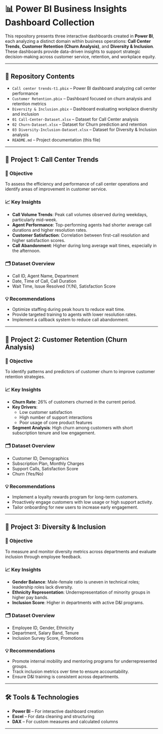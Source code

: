 # 📊 Power BI Business Insights Dashboard Collection

This repository presents three interactive dashboards created in **Power BI**, each analyzing a distinct domain within business operations: **Call Center Trends**, **Customer Retention (Churn Analysis)**, and **Diversity & Inclusion**. These dashboards provide data-driven insights to support strategic decision-making across customer service, retention, and workplace equity.

---

## 📁 Repository Contents

- `Call center trends-t1.pbix` – Power BI dashboard analyzing call center performance
- `Customer Retention.pbix` – Dashboard focused on churn analysis and retention metrics
- `Diversity & Inclusion.pbix` – Dashboard evaluating workplace diversity and inclusion
- `01 Call-Center-Dataset.xlsx` – Dataset for Call Center analysis
- `02 Churn-Dataset.xlsx` – Dataset for Churn prediction and retention
- `03 Diversity-Inclusion-Dataset.xlsx` – Dataset for Diversity & Inclusion analysis
- `README.md` – Project documentation (this file)

---

## 🔎 Project 1: Call Center Trends

### 📌 Objective
To assess the efficiency and performance of call center operations and identify areas of improvement in customer service.

### 📈 Key Insights

- **Call Volume Trends**: Peak call volumes observed during weekdays, particularly mid-week.
- **Agent Performance**: Top-performing agents had shorter average call durations and higher resolution rates.
- **Customer Satisfaction**: Correlation between first-call resolution and higher satisfaction scores.
- **Call Abandonment**: Higher during long average wait times, especially in the afternoon.

### 🗂️ Dataset Overview
- Call ID, Agent Name, Department
- Date, Time of Call, Call Duration
- Wait Time, Issue Resolved (Y/N), Satisfaction Score

### 💡 Recommendations
- Optimize staffing during peak hours to reduce wait time.
- Provide targeted training to agents with lower resolution rates.
- Implement a callback system to reduce call abandonment.

---

## 🔎 Project 2: Customer Retention (Churn Analysis)

### 📌 Objective
To identify patterns and predictors of customer churn to improve customer retention strategies.

### 📈 Key Insights

- **Churn Rate**: 26% of customers churned in the current period.
- **Key Drivers**:
  - Low customer satisfaction
  - High number of support interactions
  - Poor usage of core product features
- **Segment Analysis**: High churn among customers with short subscription tenure and low engagement.

### 🗂️ Dataset Overview
- Customer ID, Demographics
- Subscription Plan, Monthly Charges
- Support Calls, Satisfaction Score
- Churn (Yes/No)

### 💡 Recommendations
- Implement a loyalty rewards program for long-term customers.
- Proactively engage customers with low usage or high support activity.
- Tailor onboarding for new users to increase early engagement.

---

## 🔎 Project 3: Diversity & Inclusion

### 📌 Objective
To measure and monitor diversity metrics across departments and evaluate inclusion through employee feedback.

### 📈 Key Insights

- **Gender Balance**: Male-female ratio is uneven in technical roles; leadership roles lack diversity.
- **Ethnicity Representation**: Underrepresentation of minority groups in higher pay bands.
- **Inclusion Score**: Higher in departments with active D&I programs.

### 🗂️ Dataset Overview
- Employee ID, Gender, Ethnicity
- Department, Salary Band, Tenure
- Inclusion Survey Score, Promotions

### 💡 Recommendations
- Promote internal mobility and mentoring programs for underrepresented groups.
- Track inclusion metrics over time to ensure accountability.
- Ensure D&I training is consistent across departments.

---

## 🛠️ Tools & Technologies

- **Power BI** – For interactive dashboard creation
- **Excel** – For data cleaning and structuring
- **DAX** – For custom measures and calculated columns

---
